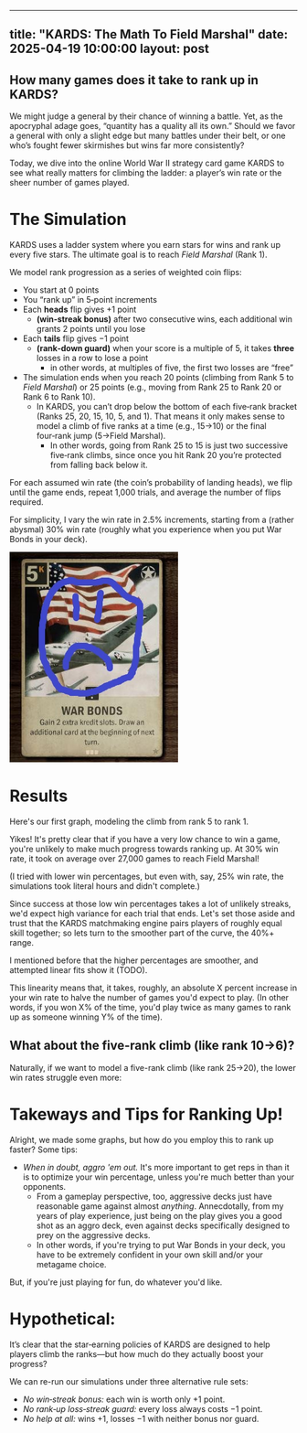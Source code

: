  ---
title:  "KARDS: The Math To Field Marshal"
date:   2025-04-19 10:00:00
layout: post
---
## How many games does it take to rank up in KARDS?

We might judge a general by their chance of winning a battle. Yet, as the apocryphal adage goes, “quantity has a quality all its own.” Should we favor a general with only a slight edge but many battles under their belt, or one who’s fought fewer skirmishes but wins far more consistently?

Today, we dive into the online World War II strategy card game KARDS to see what really matters for climbing the ladder: a player’s win rate or the sheer number of games played.

# The Simulation

KARDS uses a ladder system where you earn stars for wins and rank up every five stars. The ultimate goal is to reach *Field Marshal* (Rank 1).

We model rank progression as a series of weighted coin flips:

- You start at 0 points  
- You “rank up” in 5‑point increments  
- Each **heads** flip gives +1 point  
  - **(win‑streak bonus)** after two consecutive wins, each additional win grants 2 points until you lose  
- Each **tails** flip gives −1 point  
  - **(rank‑down guard)** when your score is a multiple of 5, it takes **three** losses in a row to lose a point  
    - in other words, at multiples of five, the first two losses are “free”  
- The simulation ends when you reach 20 points (climbing from Rank 5 to *Field Marshal*) or 25 points (e.g., moving from Rank 25 to Rank 20 or Rank 6 to Rank 10).  
  - In KARDS, you can’t drop below the bottom of each five‑rank bracket (Ranks 25, 20, 15, 10, 5, and 1). That means it only makes sense to model a climb of five ranks at a time (e.g., 15→10) or the final four‑rank jump (5→Field Marshal).  
    - In other words, going from Rank 25 to 15 is just two successive five‑rank climbs, since once you hit Rank 20 you’re protected from falling back below it.  

For each assumed win rate (the coin’s probability of landing heads), we flip until the game ends, repeat 1,000 trials, and average the number of flips required.

For simplicity, I vary the win rate in 2.5% increments, starting from a (rather abysmal) 30% win rate (roughly what you experience when you put War Bonds in your deck).

![But... but... War Bonds is card neutral!](assets/images/sad_bonds.jpg)

# Results

Here's our first graph, modeling the climb from rank 5 to rank 1.

Yikes! It's pretty clear that if you have a very low chance to win a game, you're unlikely to make much progress towards ranking up. At 30% win rate, it took on average over 27,000 games to reach Field Marshal!

(I tried with lower win percentages, but even with, say, 25% win rate, the simulations took literal hours and didn't complete.)



Since success at those low win percentages takes a lot of unlikely streaks, we'd expect high variance for each trial that ends. Let's set those aside and trust that the KARDS matchmaking engine pairs players of roughly equal skill together; so lets turn to the smoother part of the curve, the 40%+ range.



I mentioned before that the higher percentages are smoother, and attempted linear fits show it (TODO).


This linearity means that, it takes, roughly, an absolute X percent increase in your win rate to halve the number of games you'd expect to play. (In other words, if you won X% of the time, you'd play twice as many games to rank up as someone winning Y% of the time).


## What about the five-rank climb (like rank 10→6)?

Naturally, if we want to model a five-rank climb (like rank 25→20), the lower win rates struggle even more:




# Takeways and Tips for Ranking Up!

Alright, we made some graphs, but how do you employ this to rank up faster? Some tips:

- *When in doubt, aggro 'em out.* It's more important to get reps in than it is to optimize your win percentage, unless you're much better than your opponents.
  - From a gameplay perspective, too, aggressive decks just have reasonable game against almost *anything*. Annecdotally, from my years of play experience, just being on the play gives you a good shot as an aggro deck, even against decks specifically designed to prey on the aggressive decks.
  - In other words, if you're trying to put War Bonds in your deck, you have to be extremely confident in your own skill and/or your metagame choice.


But, if you're just playing for fun, do whatever you'd like.

# Hypothetical: 

It’s clear that the star‑earning policies of KARDS are designed to help players climb the ranks—but how much do they actually boost your progress?

We can re-run our simulations under three alternative rule sets:
- *No win‑streak bonus:* each win is worth only +1 point.  
- *No rank‑up loss‑streak guard:* every loss always costs −1 point.  
- *No help at all:* wins +1, losses −1 with neither bonus nor guard.  



